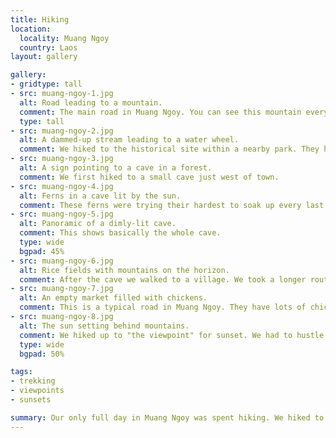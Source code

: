 ```yaml
---
title: Hiking
location:
  locality: Muang Ngoy
  country: Laos
layout: gallery

gallery:
- gridtype: tall
- src: muang-ngoy-1.jpg
  alt: Road leading to a mountain.
  comment: The main road in Muang Ngoy. You can see this mountain everyhere you go.
  type: tall
- src: muang-ngoy-2.jpg
  alt: A dammed-up stream leading to a water wheel.
  comment: We hiked to the historical site within a nearby park. They had a water wheel and weaving apparatus.
- src: muang-ngoy-3.jpg
  alt: A sign pointing to a cave in a forest.
  comment: We first hiked to a small cave just west of town.
- src: muang-ngoy-4.jpg
  alt: Ferns in a cave lit by the sun.
  comment: These ferns were trying their hardest to soak up every last bit of light that hit the cave.
- src: muang-ngoy-5.jpg
  alt: Panoramic of a dimly-lit cave.
  comment: This shows basically the whole cave.
  type: wide 
  bgpad: 45%
- src: muang-ngoy-6.jpg
  alt: Rice fields with mountains on the horizon.
  comment: After the cave we walked to a village. We took a longer route through mountain roads, but walked back through rice fields.
- src: muang-ngoy-7.jpg
  alt: An empty market filled with chickens.
  comment: This is a typical road in Muang Ngoy. They have lots of chickens.
- src: muang-ngoy-8.jpg
  alt: The sun setting behind mountains.
  comment: We hiked up to "the viewpoint" for sunset. We had to hustle but it was worth it!
  type: wide
  bgpad: 50%

tags:
- trekking
- viewpoints
- sunsets

summary: Our only full day in Muang Ngoy was spent hiking. We hiked to a nearby cave and village, then went on a separate hike to see the sunset.
---
```

